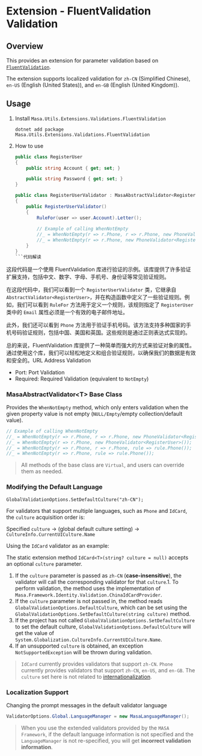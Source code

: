 ﻿# Extension - FluentValidation Validation

## Overview

This provides an extension for parameter validation based on [`FluentValidation`](https://www.nuget.org/packages/FluentValidation).

The extension supports localized validation for `zh-CN` (Simplified Chinese), `en-US` (English (United States)), and `en-GB` (English (United Kingdom)).

## Usage

1. Install `Masa.Utils.Extensions.Validations.FluentValidation`

   ```shell terminal
   dotnet add package Masa.Utils.Extensions.Validations.FluentValidation
   ```

2. How to use

   ```csharp
   public class RegisterUser
   {
       public string Account { get; set; }
   
       public string Password { get; set; }
   }
   
   public class RegisterUserValidator : MasaAbstractValidator<RegisterUser>
   {
       public RegisterUserValidator()
       {
           RuleFor(user => user.Account).Letter();
           
           // Example of calling WhenNotEmpty
           //_ = WhenNotEmpty(r => r.Phone, r => r.Phone, new PhoneValidator<RegisterUser>());
           //_ = WhenNotEmpty(r => r.Phone, new PhoneValidator<RegisterUser>());
       }
   }
   ```代码解读

这段代码是一个使用 FluentValidation 库进行验证的示例。该库提供了许多验证扩展支持，包括中文、数字、字母、手机号、身份证等常见验证规则。

在这段代码中，我们可以看到一个 `RegisterUserValidator` 类，它继承自 `AbstractValidator<RegisterUser>`，并在构造函数中定义了一些验证规则。例如，我们可以看到 `RuleFor` 方法用于定义一个规则，该规则指定了 `RegisterUser` 类中的 `Email` 属性必须是一个有效的电子邮件地址。

此外，我们还可以看到 `Phone` 方法用于验证手机号码。该方法支持多种国家的手机号码验证规则，包括中国、美国和英国。这些规则是通过正则表达式实现的。

总的来说，FluentValidation 库提供了一种简单而强大的方式来验证对象的属性。通过使用这个库，我们可以轻松地定义和组合验证规则，以确保我们的数据是有效和安全的。URL Address Validation
* Port: Port Validation
* Required: Required Validation (equivalent to `NotEmpty`)

### MasaAbstractValidator&lt;T&gt; Base Class

Provides the `WhenNotEmpty` method, which only enters validation when the given property value is not empty (`NULL/Empty`/empty collection/default value).

```csharp
// Example of calling WhenNotEmpty
//_ = WhenNotEmpty(r => r.Phone, r => r.Phone, new PhoneValidator<RegisterUser>());
//_ = WhenNotEmpty(r => r.Phone, new PhoneValidator<RegisterUser>());
//_ = WhenNotEmpty(r => r.Phone, r => r.Phone, rule => rule.Phone());
//_ = WhenNotEmpty(r => r.Phone, rule => rule.Phone());
```

> All methods of the base class are `Virtual`, and users can override them as needed.

### Modifying the Default Language

`GlobalValidationOptions.SetDefaultCulture("zh-CN");`

For validators that support multiple languages, such as `Phone` and `IdCard`, the `culture` acquisition order is:

Specified `culture` -> (global default culture setting) -> `CultureInfo.CurrentUICulture.Name`

Using the `IdCard` validator as an example:

The static extension method `IdCard<T>(string? culture = null)` accepts an optional `culture` parameter.

1. If the `culture` parameter is passed as `zh-CN` (**case-insensitive**), the validator will call the corresponding validator for that `culture`.1. To perform validation, the method uses the implementation of `Masa.Framework.Identity.Validation.ChinaIdCardProvider`.
2. If the `culture` parameter is not passed in, the method reads `GlobalValidationOptions.DefaultCulture`, which can be set using the `GlobalValidationOptions.SetDefaultCulture(string culture)` method.
3. If the project has not called `GlobalValidationOptions.SetDefaultCulture` to set the default culture, `GlobalValidationOptions.DefaultCulture` will get the value of `System.Globalization.CultureInfo.CurrentUICulture.Name`.
4. If an unsupported `culture` is obtained, an exception `NotSupportedException` will be thrown during validation.

> `IdCard` currently provides validators that support `zh-CN`.
> `Phone` currently provides validators that support `zh-CN`, `en-US`, and `en-GB`.
> The `culture` set here is not related to [internationalization](/framework/building-blocks/globalization/overview).

### Localization Support

Changing the prompt messages in the default validator language

```csharp
ValidatorOptions.Global.LanguageManager = new MasaLanguageManager();
```

> When you use the extended validators provided by the `MASA Framework`, if the default language information is not specified and the `LanguageManager` is not re-specified, you will get **incorrect validation information**.